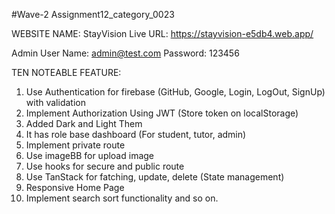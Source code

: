 #Wave-2
Assignment12_category_0023

WEBSITE NAME: StayVision
Live URL: https://stayvision-e5db4.web.app/

Admin User Name: admin@test.com
Password: 123456


TEN NOTEABLE FEATURE:
1. Use Authentication for firebase (GitHub, Google, Login, LogOut, SignUp) with validation
2. Implement Authorization Using JWT (Store token on localStorage)
3. Added Dark and Light Them
4. It has role base dashboard (For student, tutor, admin)
5. Implement private route
6. Use imageBB for upload image
7. Use hooks for secure and public route
8. Use TanStack for fatching, update, delete (State management)
9. Responsive Home Page
10. Implement search sort functionality
and so on.